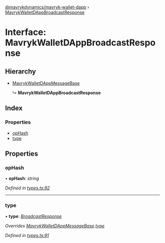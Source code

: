 [@mavrykdynamics/mavryk-wallet-dapp](../README.md) › [MavrykWalletDAppBroadcastResponse](mavrykwalletdappbroadcastresponse.md)

# Interface: MavrykWalletDAppBroadcastResponse

## Hierarchy

* [MavrykWalletDAppMessageBase](mavrykwalletdappmessagebase.md)

  ↳ **MavrykWalletDAppBroadcastResponse**

## Index

### Properties

* [opHash](mavrykwalletdappbroadcastresponse.md#ophash)
* [type](mavrykwalletdappbroadcastresponse.md#type)

## Properties

###  opHash

• **opHash**: *string*

*Defined in [types.ts:92](https://github.com/mavryk-network/mavryk-wallet-dapp/blob/0871fa5/src/types.ts#L92)*

___

###  type

• **type**: *[BroadcastResponse](../enums/mavrykwalletdappmessagetype.md#broadcastresponse)*

*Overrides [MavrykWalletDAppMessageBase](mavrykwalletdappmessagebase.md).[type](mavrykwalletdappmessagebase.md#type)*

*Defined in [types.ts:91](https://github.com/mavryk-network/mavryk-wallet-dapp/blob/0871fa5/src/types.ts#L91)*
